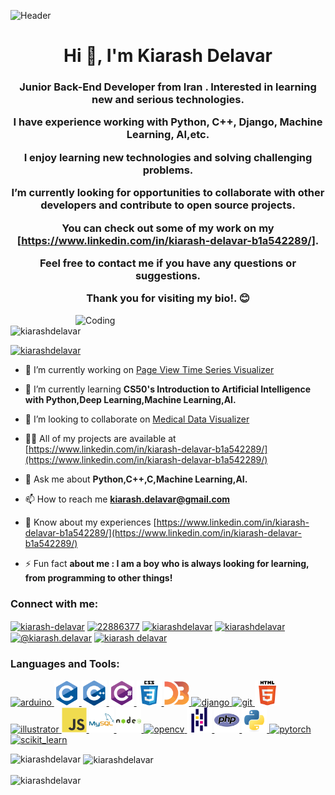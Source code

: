 ![Header](https://imgur.com/JGEmfZE.gif)



<h1 align="center">Hi 👋, I'm Kiarash Delavar</h1>

<h3 align="center">Junior Back-End Developer from Iran . 
  Interested in learning new and serious technologies. 
  
  I have experience working with Python, C++, Django, Machine Learning, AI,etc. 
  
  I enjoy learning new technologies and solving challenging problems. 
  
  I’m currently looking for opportunities to collaborate with other developers and contribute to open source projects. 
  
  You can check out some of my work on my [https://www.linkedin.com/in/kiarash-delavar-b1a542289/]. 
  
  Feel free to contact me if you have any questions or suggestions. 
  
  Thank you for visiting my bio!. 😊</h3>
<img align="right" alt="Coding" width="400" src="https://mir-s3-cdn-cf.behance.net/project_modules/hd/06f21a161921919.63cd7887d0a70.gif">

<p align="left"> <img src="https://komarev.com/ghpvc/?username=kiarashdelavar&label=Profile%20views&color=0e75b6&style=flat" alt="kiarashdelavar" /> </p>

<p align="left"> <a href="https://github.com/ryo-ma/github-profile-trophy"><img src="https://github-profile-trophy.vercel.app/?username=kiarashdelavar" alt="kiarashdelavar" /></a> </p>

- 🔭 I’m currently working on [Page View Time Series Visualizer](https://www.freecodecamp.org/learn/data-analysis-with-python/data-analysis-with-python-projects/page-view-time-series-visualizer)

- 🌱 I’m currently learning **CS50's Introduction to Artificial Intelligence with Python,Deep Learning,Machine Learning,AI.**

- 👯 I’m looking to collaborate on [Medical Data Visualizer](https://www.freecodecamp.org/learn/data-analysis-with-python/data-analysis-with-python-projects/medical-data-visualizer)

- 👨‍💻 All of my projects are available at [https://www.linkedin.com/in/kiarash-delavar-b1a542289/](https://www.linkedin.com/in/kiarash-delavar-b1a542289/)

- 💬 Ask me about **Python,C++,C,Machine Learning,AI.**

- 📫 How to reach me **kiarash.delavar@gmail.com**

- 📄 Know about my experiences [https://www.linkedin.com/in/kiarash-delavar-b1a542289/](https://www.linkedin.com/in/kiarash-delavar-b1a542289/)

- ⚡ Fun fact **about me : I am a boy who   is always looking for learning, from programming to other things!**

<h3 align="left">Connect with me:</h3>
<p align="left">
<a href="https://linkedin.com/in/kiarash-delavar" target="blank"><img align="center" src="https://raw.githubusercontent.com/rahuldkjain/github-profile-readme-generator/master/src/images/icons/Social/linked-in-alt.svg" alt="kiarash-delavar" height="30" width="40" /></a>
<a href="https://stackoverflow.com/users/22886377" target="blank"><img align="center" src="https://raw.githubusercontent.com/rahuldkjain/github-profile-readme-generator/master/src/images/icons/Social/stack-overflow.svg" alt="22886377" height="30" width="40" /></a>
<a href="https://fb.com/kiarashdelavar" target="blank"><img align="center" src="https://raw.githubusercontent.com/rahuldkjain/github-profile-readme-generator/master/src/images/icons/Social/facebook.svg" alt="kiarashdelavar" height="30" width="40" /></a>
<a href="https://instagram.com/kiarashdelavar" target="blank"><img align="center" src="https://raw.githubusercontent.com/rahuldkjain/github-profile-readme-generator/master/src/images/icons/Social/instagram.svg" alt="kiarashdelavar" height="30" width="40" /></a>
<a href="https://medium.com/@kiarash.delavar" target="blank"><img align="center" src="https://raw.githubusercontent.com/rahuldkjain/github-profile-readme-generator/master/src/images/icons/Social/medium.svg" alt="@kiarash.delavar" height="30" width="40" /></a>
<a href="https://www.youtube.com/c/kiarash delavar" target="blank"><img align="center" src="https://raw.githubusercontent.com/rahuldkjain/github-profile-readme-generator/master/src/images/icons/Social/youtube.svg" alt="kiarash delavar" height="30" width="40" /></a>
</p>

<h3 align="left">Languages and Tools:</h3>
<p align="left"> <a href="https://www.arduino.cc/" target="_blank" rel="noreferrer"> <img src="https://cdn.worldvectorlogo.com/logos/arduino-1.svg" alt="arduino" width="40" height="40"/> </a> <a href="https://www.cprogramming.com/" target="_blank" rel="noreferrer"> <img src="https://raw.githubusercontent.com/devicons/devicon/master/icons/c/c-original.svg" alt="c" width="40" height="40"/> </a> <a href="https://www.w3schools.com/cpp/" target="_blank" rel="noreferrer"> <img src="https://raw.githubusercontent.com/devicons/devicon/master/icons/cplusplus/cplusplus-original.svg" alt="cplusplus" width="40" height="40"/> </a> <a href="https://www.w3schools.com/cs/" target="_blank" rel="noreferrer"> <img src="https://raw.githubusercontent.com/devicons/devicon/master/icons/csharp/csharp-original.svg" alt="csharp" width="40" height="40"/> </a> <a href="https://www.w3schools.com/css/" target="_blank" rel="noreferrer"> <img src="https://raw.githubusercontent.com/devicons/devicon/master/icons/css3/css3-original-wordmark.svg" alt="css3" width="40" height="40"/> </a> <a href="https://d3js.org/" target="_blank" rel="noreferrer"> <img src="https://raw.githubusercontent.com/devicons/devicon/master/icons/d3js/d3js-original.svg" alt="d3js" width="40" height="40"/> </a> <a href="https://www.djangoproject.com/" target="_blank" rel="noreferrer"> <img src="https://cdn.worldvectorlogo.com/logos/django.svg" alt="django" width="40" height="40"/> </a> <a href="https://git-scm.com/" target="_blank" rel="noreferrer"> <img src="https://www.vectorlogo.zone/logos/git-scm/git-scm-icon.svg" alt="git" width="40" height="40"/> </a> <a href="https://www.w3.org/html/" target="_blank" rel="noreferrer"> <img src="https://raw.githubusercontent.com/devicons/devicon/master/icons/html5/html5-original-wordmark.svg" alt="html5" width="40" height="40"/> </a> <a href="https://www.adobe.com/in/products/illustrator.html" target="_blank" rel="noreferrer"> <img src="https://www.vectorlogo.zone/logos/adobe_illustrator/adobe_illustrator-icon.svg" alt="illustrator" width="40" height="40"/> </a> <a href="https://developer.mozilla.org/en-US/docs/Web/JavaScript" target="_blank" rel="noreferrer"> <img src="https://raw.githubusercontent.com/devicons/devicon/master/icons/javascript/javascript-original.svg" alt="javascript" width="40" height="40"/> </a> <a href="https://www.mysql.com/" target="_blank" rel="noreferrer"> <img src="https://raw.githubusercontent.com/devicons/devicon/master/icons/mysql/mysql-original-wordmark.svg" alt="mysql" width="40" height="40"/> </a> <a href="https://nodejs.org" target="_blank" rel="noreferrer"> <img src="https://raw.githubusercontent.com/devicons/devicon/master/icons/nodejs/nodejs-original-wordmark.svg" alt="nodejs" width="40" height="40"/> </a> <a href="https://opencv.org/" target="_blank" rel="noreferrer"> <img src="https://www.vectorlogo.zone/logos/opencv/opencv-icon.svg" alt="opencv" width="40" height="40"/> </a> <a href="https://pandas.pydata.org/" target="_blank" rel="noreferrer"> <img src="https://raw.githubusercontent.com/devicons/devicon/2ae2a900d2f041da66e950e4d48052658d850630/icons/pandas/pandas-original.svg" alt="pandas" width="40" height="40"/> </a> <a href="https://www.php.net" target="_blank" rel="noreferrer"> <img src="https://raw.githubusercontent.com/devicons/devicon/master/icons/php/php-original.svg" alt="php" width="40" height="40"/> </a> <a href="https://www.python.org" target="_blank" rel="noreferrer"> <img src="https://raw.githubusercontent.com/devicons/devicon/master/icons/python/python-original.svg" alt="python" width="40" height="40"/> </a> <a href="https://pytorch.org/" target="_blank" rel="noreferrer"> <img src="https://www.vectorlogo.zone/logos/pytorch/pytorch-icon.svg" alt="pytorch" width="40" height="40"/> </a> <a href="https://scikit-learn.org/" target="_blank" rel="noreferrer"> <img src="https://upload.wikimedia.org/wikipedia/commons/0/05/Scikit_learn_logo_small.svg" alt="scikit_learn" width="40" height="40"/> </a> </p>

<p><img align="left" src="https://github-readme-stats.vercel.app/api/top-langs?username=kiarashdelavar&show_icons=true&locale=en&layout=compact" alt="kiarashdelavar" /></p>

<p>&nbsp;<img align="center" src="https://github-readme-stats.vercel.app/api?username=kiarashdelavar&show_icons=true&locale=en" alt="kiarashdelavar" /></p>

<p><img align="center" src="https://github-readme-streak-stats.herokuapp.com/?user=kiarashdelavar&" alt="kiarashdelavar" /></p>
